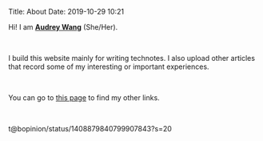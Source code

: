 Title: About
Date: 2019-10-29 10:21

Hi! I am [**Audrey Wang**](https://github.com/yxwangnju) (She/Her). 

<br />

I build this website mainly for writing technotes. I also upload other articles that record some of my interesting or important experiences.



<br />

You can go to [this page]({filename}other_links.md) to find my other links.

<br />

<!-- <img alt="Get Hands Dirty!" src="{static}/pictures/get_hands_dirty.png" data-action="zoom" width="600px" class="center"> -->

t@bopinion/status/1408879840799907843?s=20